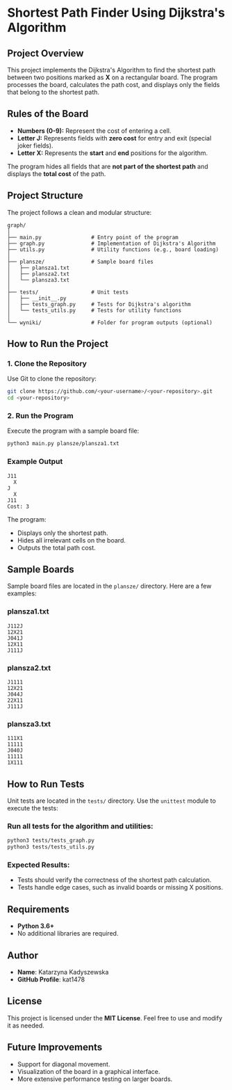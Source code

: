 # Shortest Path Finder Using Dijkstra's Algorithm

## Project Overview

This project implements the Dijkstra's Algorithm to find the shortest path between two positions marked as **X** on a rectangular board. The program processes the board, calculates the path cost, and displays only the fields that belong to the shortest path.

## Rules of the Board

- **Numbers (0-9):** Represent the cost of entering a cell.
- **Letter J:** Represents fields with **zero cost** for entry and exit (special joker fields).
- **Letter X:** Represents the **start** and **end** positions for the algorithm.

The program hides all fields that are **not part of the shortest path** and displays the **total cost** of the path.

## Project Structure

The project follows a clean and modular structure:

```
graph/
│
├── main.py                # Entry point of the program
├── graph.py               # Implementation of Dijkstra's Algorithm
├── utils.py               # Utility functions (e.g., board loading)
│
├── plansze/               # Sample board files
│   ├── plansza1.txt
│   ├── plansza2.txt
│   └── plansza3.txt
│
├── tests/                 # Unit tests
│   ├── __init__.py
│   ├── tests_graph.py     # Tests for Dijkstra's algorithm
│   └── tests_utils.py     # Tests for utility functions
│
└── wyniki/                # Folder for program outputs (optional)
```

## How to Run the Project

### 1. Clone the Repository

Use Git to clone the repository:

```bash
git clone https://github.com/<your-username>/<your-repository>.git
cd <your-repository>
```

### 2. Run the Program

Execute the program with a sample board file:

```bash
python3 main.py plansze/plansza1.txt
```

### Example Output

```
J11
  X
J
  X
J11
Cost: 3
```

The program:

- Displays only the shortest path.
- Hides all irrelevant cells on the board.
- Outputs the total path cost.

## Sample Boards

Sample board files are located in the `plansze/` directory. Here are a few examples:

### **plansza1.txt**

```
J112J
12X21
J041J
12X11
J111J
```

### **plansza2.txt**

```
J1111
12X21
J044J
22X11
J111J
```

### **plansza3.txt**

```
111X1
11111
J040J
11111
1X111
```

## How to Run Tests

Unit tests are located in the `tests/` directory. Use the `unittest` module to execute the tests:

### Run all tests for the algorithm and utilities:

```bash
python3 tests/tests_graph.py
python3 tests/tests_utils.py
```

### Expected Results:

- Tests should verify the correctness of the shortest path calculation.
- Tests handle edge cases, such as invalid boards or missing X positions.

## Requirements

- **Python 3.6+**
- No additional libraries are required.

## Author

- **Name**: Katarzyna Kadyszewska
- **GitHub Profile**: kat1478

## License

This project is licensed under the **MIT License**. Feel free to use and modify it as needed.

## Future Improvements

- Support for diagonal movement.
- Visualization of the board in a graphical interface.
- More extensive performance testing on larger boards.

